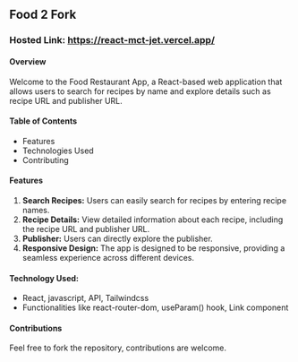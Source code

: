 ## Food 2 Fork

### Hosted Link: https://react-mct-jet.vercel.app/

#### Overview
Welcome to the Food Restaurant App, a React-based web application that allows users to search for recipes by name and explore details such as recipe URL and publisher URL.

#### Table of Contents
* Features 
* Technologies Used  
* Contributing  

#### Features
1) **Search Recipes:** Users can easily search for recipes by entering recipe names.  
2) **Recipe Details:** View detailed information about each recipe, including the recipe URL and publisher URL.  
3) **Publisher:** Users can directly explore the publisher.  
4) **Responsive Design:** The app is designed to be responsive, providing a seamless experience across different devices.

#### Technology Used:
* React, javascript, API, Tailwindcss  
* Functionalities like react-router-dom, useParam() hook, Link component

#### Contributions
Feel free to fork the repository, contributions are welcome.
